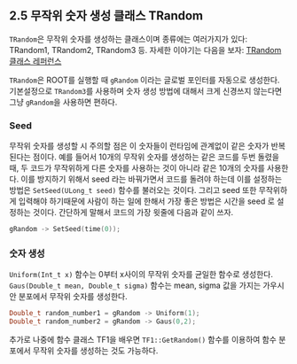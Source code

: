 ## 2.5 무작위 숫자 생성 클래스 TRandom

`TRandom`은 무작위 숫자를 생성하는 클래스이며 종류에는 여러가지가 있다: TRandom1, TRandom2, TRandom3 등.  자세한 이야기는 다음을 보자: [TRandom 클래스 레퍼런스](https://root.cern.ch/doc/master/classTRandom.html)

`TRandom`은 ROOT를 실행할 때 `gRandom` 이라는 글로벌 포인터를 자동으로 생성한다.  기본설정으로 `TRandom3`를 사용하며 숫자 생성 방법에 대해서 크게 신경쓰지 않는다면 그냥 `gRandom`을 사용하면 편하다.

### Seed

무작위 숫자를 생성할 시 주의할 점은 이 숫자들이 런타임에 관계없이 같은 숫자가 반복된다는 점이다.  예를 들어서 10개의 무작위 숫자를 생성하는 같은 코드를 두번 돌렸을 때, 두 코드가 무작위하게 다른 숫자를 사용하는 것이 아니라 같은 10개의 숫자를 사용한다.  이를 방지하기 위해서 seed 라는 바꿔가면서 코드를 돌려야 하는데 이를 설정하는 방법은 `SetSeed(ULong_t seed)` 함수를 불러오는 것이다.  그리고 seed 또한 무작위하게 입력해야 하기때문에 사람이 하는 일에 한해서 가장 좋은 방법은 시간을 seed 로 설정하는 것이다.  간단하게 말해서 코드의 가장 윗줄에 다음과 같이 쓰자.  
```c++
gRandom -> SetSeed(time(0));
```

### 숫자 생성

`Uniform(Int_t x)` 함수는 0부터 x사이의 무작위 숫자를 균일한 함수로 생성한다.
`Gaus(Double_t mean, Double_t sigma)` 함수는 mean, sigma 값을 가지는 가우시안 분포에서 무작위 숫자를 생성한다.

```c++
Double_t random_number1 = gRandom -> Uniform(1);​
Double_t random_number2 = gRandom -> Gaus(0,2);
```
추가로 나중에 함수 클래스 TF1을 배우면 `TF1::GetRandom()` 함수를 이용하여 함수 분포에서 무작위 숫자를 생성하는 것도 가능하다.
